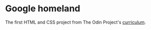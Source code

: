 # Google homeland

The first HTML and CSS project from The Odin Project's [curriculum](http://www.theodinproject.com/courses/web-development-101/lessons/html-css).